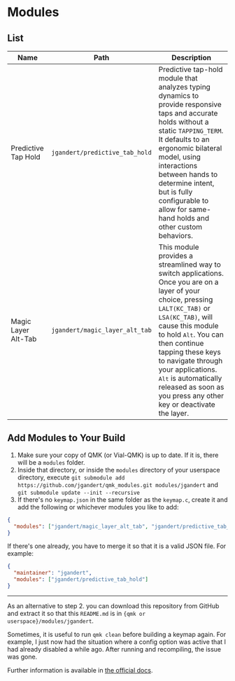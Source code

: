 # Modules

## List
| Name                | Path                           | Description |
|---------------------|--------------------------------|-------------|
| Predictive Tap Hold | `jgandert/predictive_tab_hold` | Predictive tap-hold module that analyzes typing dynamics to provide responsive taps and accurate holds without a static `TAPPING_TERM`. It defaults to an ergonomic bilateral model, using interactions between hands to determine intent, but is fully configurable to allow for same-hand holds and other custom behaviors. |
| Magic Layer Alt-Tab | `jgandert/magic_layer_alt_tab` | This module provides a streamlined way to switch applications. Once you are on a layer of your choice, pressing `LALT(KC_TAB)` or `LSA(KC_TAB)`, will cause this module to hold <kbd>Alt</kbd>. You can then continue tapping these keys to navigate through your applications. <kbd>Alt</kbd> is automatically released as soon as you press any other key or deactivate the layer. |

## Add Modules to Your Build
1. Make sure your copy of QMK (or Vial-QMK) is up to date. If it is, there will be a `modules` folder.
2. Inside that directory, or inside the `modules` directory of your userspace directory, execute `git submodule add https://github.com/jgandert/qmk_modules.git modules/jgandert` and `git submodule update --init --recursive`
3. If there's no `keymap.json` in the same folder as the `keymap.c`, create it and add the following or whichever modules you like to add:

```json
{
  "modules": ["jgandert/magic_layer_alt_tab", "jgandert/predictive_tab_hold"]
}
```

If there's one already, you have to merge it so that it is a valid JSON file. For example:

```json
{
  "maintainer": "jgandert",
  "modules": ["jgandert/predictive_tab_hold"]
}
```

---

As an alternative to step 2. you can download this repository from GitHub and extract it so that this `README.md` is in `{qmk or userspace}/modules/jgandert`.

Sometimes, it is useful to run `qmk clean` before building a keymap again. For example, I just now had the situation where a config option was active that I had already disabled a while ago. After running and recompiling, the issue was gone.

Further information is available in [the official docs](https://docs.qmk.fm/features/community_modules).